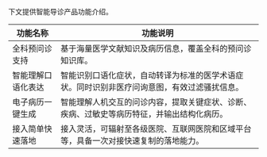 下文提供智能导诊产品功能介绍。

| 功能名称 | 功能说明 | 
|---------|---------|
|全科预问诊支持 | 基于海量医学文献知识及病历信息，覆盖全科的预问诊知识库。 |
|智能理解口语化表达|智能识别口语化症状，自动转译为标准的医学术语症状。同时识别非医疗问询意图，有效过滤骚扰信息。|
|电子病历一键生成|智能理解人机交互的问诊内容，提取关键症状、诊断、疾病、过敏史等病历特征，并输出结构化病历。|
|接入简单快速落地|接入灵活，可辐射至各级医院、互联网医院和区域平台等，具备一次对接快速复制的落地能力。|